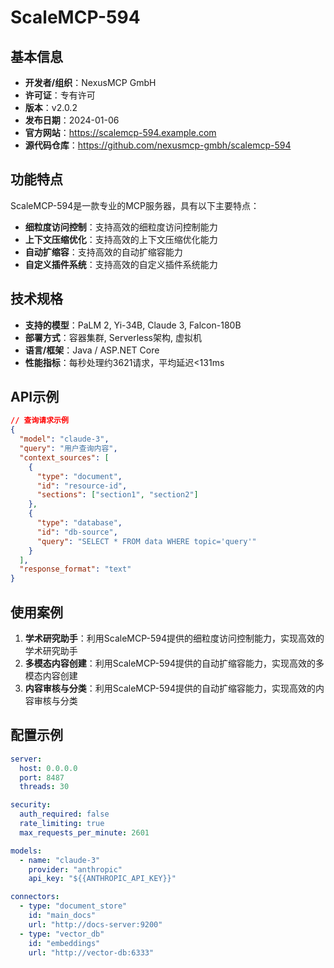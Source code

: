 # ScaleMCP-594

## 基本信息

- **开发者/组织**：NexusMCP GmbH
- **许可证**：专有许可
- **版本**：v2.0.2
- **发布日期**：2024-01-06
- **官方网站**：https://scalemcp-594.example.com
- **源代码仓库**：https://github.com/nexusmcp-gmbh/scalemcp-594

## 功能特点

ScaleMCP-594是一款专业的MCP服务器，具有以下主要特点：

- **细粒度访问控制**：支持高效的细粒度访问控制能力
- **上下文压缩优化**：支持高效的上下文压缩优化能力
- **自动扩缩容**：支持高效的自动扩缩容能力
- **自定义插件系统**：支持高效的自定义插件系统能力


## 技术规格

- **支持的模型**：PaLM 2, Yi-34B, Claude 3, Falcon-180B
- **部署方式**：容器集群, Serverless架构, 虚拟机
- **语言/框架**：Java / ASP.NET Core
- **性能指标**：每秒处理约3621请求，平均延迟<131ms

## API示例

```json
// 查询请求示例
{
  "model": "claude-3",
  "query": "用户查询内容",
  "context_sources": [
    {
      "type": "document",
      "id": "resource-id",
      "sections": ["section1", "section2"]
    },
    {
      "type": "database",
      "id": "db-source",
      "query": "SELECT * FROM data WHERE topic='query'"
    }
  ],
  "response_format": "text"
}
```

## 使用案例

1. **学术研究助手**：利用ScaleMCP-594提供的细粒度访问控制能力，实现高效的学术研究助手
2. **多模态内容创建**：利用ScaleMCP-594提供的自动扩缩容能力，实现高效的多模态内容创建
3. **内容审核与分类**：利用ScaleMCP-594提供的自动扩缩容能力，实现高效的内容审核与分类


## 配置示例

```yaml
server:
  host: 0.0.0.0
  port: 8487
  threads: 30

security:
  auth_required: false
  rate_limiting: true
  max_requests_per_minute: 2601

models:
  - name: "claude-3"
    provider: "anthropic"
    api_key: "${{ANTHROPIC_API_KEY}}"

connectors:
  - type: "document_store"
    id: "main_docs"
    url: "http://docs-server:9200"
  - type: "vector_db"
    id: "embeddings"
    url: "http://vector-db:6333"
```